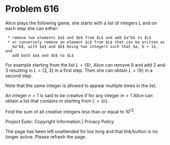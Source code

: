 #   Problem 616

   Alice plays the following game, she starts with a list of integers $L$ and
   on each step she can either:

     * remove two elements $a$ and $b$ from $L$ and add $a^b$ to $L$
     * or conversely remove an element $c$ from $L$ that can be written as
       $a^b$, with $a$ and $b$ being two integers such that $a, b > 1$, and
       add both $a$ and $b$ to $L$

   For example starting from the list $L=\{8\}$, Alice can remove $8$ and add
   $2$ and $3$ resulting in $L=\{2,3\}$ in a first step. Then she can obtain
   $L=\{9\}$ in a second step.

   Note that the same integer is allowed to appear multiple times in the
   list.

   An integer $n>1$ is said to be creative if for any integer $m>1$ Alice can
   obtain a list that contains $m$ starting from $L=\{n\}$.

   Find the sum of all creative integers less than or equal to $10^{12}$.

   Project Euler: Copyright Information | Privacy Policy

   The page has been left unattended for too long and that link/button is no
   longer active. Please refresh the page.
